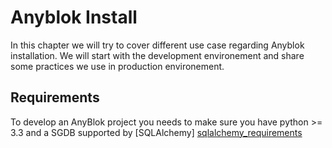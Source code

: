 # Anyblok Install

In this chapter we will try to cover different use case regarding
Anyblok installation. We will start with the development environement
and share some practices we use in production environement.


## Requirements

To develop an AnyBlok project you needs to make sure you have
python >= 3.3 and a SGDB supported by [SQLAlchemy]
[sqlalchemy_requirements]


[sqlalchemy_requirements]: http://docs.sqlalchemy.org/en/latest
